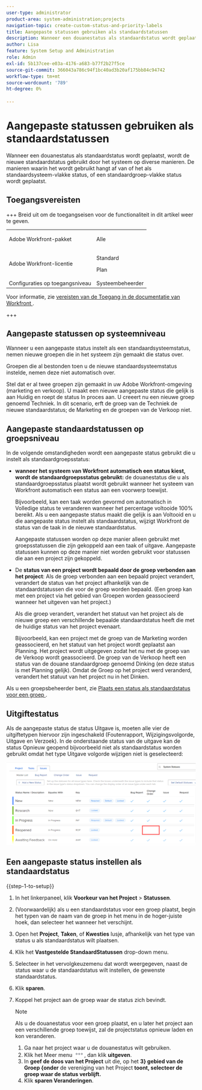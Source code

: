 ```yaml
---
user-type: administrator
product-area: system-administration;projects
navigation-topic: create-custom-status-and-priority-labels
title: Aangepaste statussen gebruiken als standaardstatussen
description: Wanneer een douanestatus als standaardstatus wordt geplaatst, wordt de nieuwe standaardstatus gebruikt door het systeem op diverse manieren. De manieren waarin het wordt gebruikt hangt af van of het als standaardsysteem-vlakke status, of een standaardgroep-vlakke status wordt geplaatst.
author: Lisa
feature: System Setup and Administration
role: Admin
exl-id: 5b137cee-e03a-4176-a683-b77f2b27f5ce
source-git-commit: 366043a786c94f1bc40ad3b20af175bb84c94742
workflow-type: tm+mt
source-wordcount: '789'
ht-degree: 0%

---
```


# Aangepaste statussen gebruiken als standaardstatussen

Wanneer een douanestatus als standaardstatus wordt geplaatst, wordt de nieuwe standaardstatus gebruikt door het systeem op diverse manieren. De manieren waarin het wordt gebruikt hangt af van of het als standaardsysteem-vlakke status, of een standaardgroep-vlakke status wordt geplaatst.

## Toegangsvereisten

+++ Breid uit om de toegangseisen voor de functionaliteit in dit artikel weer te geven.

<table style="table-layout:auto"> 
 <col> 
 <col> 
 <tbody> 
  <tr> 
   <td>Adobe Workfront-pakket</td> 
   <td><p>Alle</p></td> 
  </tr> 
  <tr> 
   <td>Adobe Workfront-licentie</td> 
   <td><p>Standard</p>
       <p>Plan</p></td>
  </tr> 
  <tr> 
   <td>Configuraties op toegangsniveau</td> 
   <td>Systeembeheerder</td> 
  </tr> 
 </tbody> 
</table>

Voor informatie, zie [ vereisten van de Toegang in de documentatie van Workfront ](/help/quicksilver/administration-and-setup/add-users/access-levels-and-object-permissions/access-level-requirements-in-documentation.md).

+++

## Aangepaste statussen op systeemniveau

Wanneer u een aangepaste status instelt als een standaardsysteemstatus, nemen nieuwe groepen die in het systeem zijn gemaakt die status over.

Groepen die al bestonden toen u de nieuwe standaardsysteemstatus instelde, nemen deze niet automatisch over.

Stel dat er al twee groepen zijn gemaakt in uw Adobe Workfront-omgeving (marketing en verkoop). U maakt een nieuwe aangepaste status die gelijk is aan Huidig en roept de status In proces aan. U creeert nu een nieuwe groep genoemd Techniek. In dit scenario, erft de groep van de Techniek de nieuwe standaardstatus; de Marketing en de groepen van de Verkoop niet.

## Aangepaste standaardstatussen op groepsniveau

In de volgende omstandigheden wordt een aangepaste status gebruikt die u instelt als standaardgroepsstatus:

* **wanneer het systeem van Workfront automatisch een status kiest, wordt de standaardgroepsstatus gebruikt:** de douanestatus die u als standaardgroepsstatus plaatst wordt gebruikt wanneer het systeem van Workfront automatisch een status aan een voorwerp toewijst.

  Bijvoorbeeld, kan een taak worden gevormd om automatisch in Volledige status te veranderen wanneer het percentage voltooide 100% bereikt. Als u een aangepaste status maakt die gelijk is aan Voltooid en u die aangepaste status instelt als standaardstatus, wijzigt Workfront de status van de taak in de nieuwe standaardstatus.

  Aangepaste statussen worden op deze manier alleen gebruikt met groepsstatussen die zijn gekoppeld aan een taak of uitgave. Aangepaste statussen kunnen op deze manier niet worden gebruikt voor statussen die aan een project zijn gekoppeld.

* De **status van een project wordt bepaald door de groep verbonden aan het project**: Als de groep verbonden aan een bepaald project verandert, verandert de status van het project afhankelijk van de standaardstatussen die voor de groep worden bepaald. (Een groep kan met een project via het gebied van Groepen worden geassocieerd wanneer het uitgeven van het project.)

  Als die groep verandert, verandert het statuut van het project als de nieuwe groep een verschillende bepaalde standaardstatus heeft die met de huidige status van het project evenaart.

  Bijvoorbeeld, kan een project met de groep van de Marketing worden geassocieerd, en het statuut van het project wordt geplaatst aan Planning. Het project wordt uitgegeven zodat het nu met de groep van de Verkoop wordt geassocieerd. De groep van de Verkoop heeft een status van de douane standaardgroep genoemd Dinking (en deze status is met Planning gelijk). Omdat de Groep op het project werd veranderd, verandert het statuut van het project nu in het Dinken.

Als u een groepsbeheerder bent, zie [ Plaats een status als standaardstatus voor een groep ](/help/quicksilver/administration-and-setup/manage-groups/manage-group-statuses/use-custom-statuses-as-default-statuses-group.md).

## Uitgiftestatus

Als de aangepaste status de status Uitgave is, moeten alle vier de uitgiftetypen hiervoor zijn ingeschakeld (Foutenrapport, Wijzigingsvolgorde, Uitgave en Verzoek). In de onderstaande status van de uitgave kan de status Opnieuw geopend bijvoorbeeld niet als standaardstatus worden gebruikt omdat het type Uitgave volgorde wijzigen niet is geselecteerd:

![ Alle toegelaten uitgiftetypen ](assets/all-4-issue-types-enabled.png)

## Een aangepaste status instellen als standaardstatus

{{step-1-to-setup}}

1. In het linkerpaneel, klik **Voorkeur van het Project** > **Statussen**.
1. (Voorwaardelijk) als u een standaardstatus voor een groep plaatst, begin het typen van de naam van de groep in het menu in de hoger-juiste hoek, dan selecteer het wanneer het verschijnt.
1. Open het **Project**, **Taken**, of **Kwesties** lusje, afhankelijk van het type van status u als standaardstatus wilt plaatsen.
1. Klik het **Vastgestelde StandaardStatussen** drop-down menu.
1. Selecteer in het vervolgkeuzemenu dat wordt weergegeven, naast de status waar u de standaardstatus wilt instellen, de gewenste standaardstatus.
1. Klik **sparen**.
1. Koppel het project aan de groep waar de status zich bevindt.

   >[!NOTE]
   >
   >Als u de douanestatus voor een groep plaatst, en u later het project aan een verschillende groep toewijst, zal de projectstatus opnieuw laden en kon veranderen.

   1. Ga naar het project waar u de douanestatus wilt gebruiken.
   1. Klik het Meer menu ![ Meer pictogram ](assets/more-icon.png), dan klik **uitgeven**.
   1. In **geef de doos van het Project** uit die, op het **3} gebied van de Groep {onder** de vereniging van het Project **toont, selecteer de groep waar de status verblijft.**
   1. Klik **sparen Veranderingen**.
